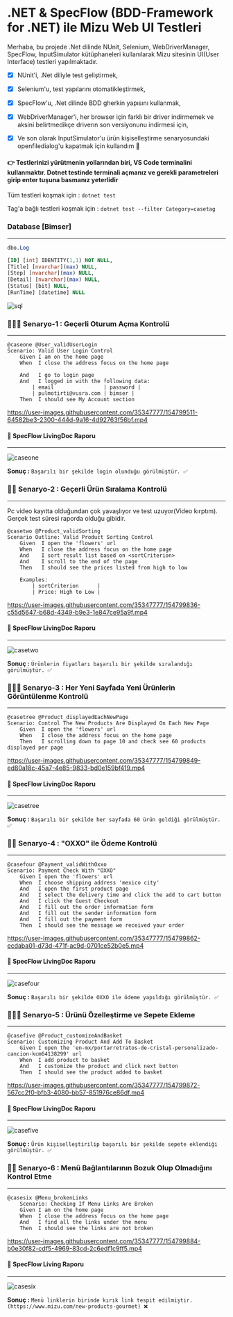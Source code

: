 #  .NET & SpecFlow (BDD-Framework for .NET) ile Mizu Web UI Testleri  

Merhaba, bu projede .Net dilinde NUnit, Selenium, WebDriverManager, SpecFlow, InputSimulator kütüphaneleri kullanılarak Mizu sitesinin UI(User Interface) testleri yapılmaktadır. 
- [X] NUnit'i, .Net diliyle test geliştirmek,
- [X] Selenium'u, test yapılarını otomatikleştirmek,
- [X] SpecFlow'u, .Net dilinde BDD gherkin yapısını kullanmak,
- [X] WebDriverManager'i, her browser için farklı bir driver indirmemek ve aksini belirtmedikçe driverın son versiyonunu indirmesi için,
- [X] Ve son olarak InputSimulator'u ürün kişiselleştirme senaryosundaki openfiledialog'u kapatmak için kullandım 🙂


#### 👉 Testlerinizi yürütmenin yollarından biri, VS Code terminalini kullanmaktır. Dotnet testinde terminali açmanız ve gerekli parametreleri girip enter tuşuna basmanız yeterlidir

Tüm testleri koşmak için : `dotnet test`

Tag'a bağlı testleri koşmak için : `dotnet test --filter Category=casetag`
 
### Database [Bimser]
--- 
  
```Sql
dbo.Log

[ID] [int] IDENTITY(1,1) NOT NULL,
[Title] [nvarchar](max) NULL,
[Step] [nvarchar](max) NULL,
[Detail] [nvarchar](max) NULL,
[Status] [bit] NULL,
[RunTime] [datetime] NULL
```

![sql](https://user-images.githubusercontent.com/35347777/154800404-4c2a070f-96bc-4b3b-b170-17ada4489f9b.PNG)

### 👨🏿‍💻 Senaryo-1 : Geçerli Oturum Açma Kontrolü
---

```cucumber
@caseone @User_validUserLogin
Scenario: Valid User Login Control
    Given I am on the home page
    When  I close the address focus on the home page

    And   I go to login page
    And   I logged in with the following data:
        | email                | password |
        | pulmotirti@vusra.com | bimser |
    Then  I should see My Account section
```


https://user-images.githubusercontent.com/35347777/154799511-64582be3-2300-444d-9a16-4d92763f56bf.mp4


 
#### 📝 SpecFlow LivingDoc Raporu
---
 
 ![caseone](https://user-images.githubusercontent.com/35347777/154798825-cefa3c9a-59b3-49bc-82c6-6a8246af11ae.png)

**Sonuç :** `Başarılı bir şekilde login olunduğu görülmüştür. ✅`

### 👨‍💻 Senaryo-2 : Geçerli Ürün Sıralama Kontrolü
---
Pc video kayıtta olduğundan çok yavaşlıyor ve test uzuyor(Video kırptım). Gerçek test süresi raporda olduğu gibidir.

```cucumber
@casetwo @Product_validSorting
Scenario Outline: Valid Product Sorting Control
    Given  I open the 'flowers' url
    When   I close the address focus on the home page
    And    I sort result list based on <sortCriterion>
    And    I scroll to the end of the page
    Then   I should see the prices listed from high to low

    Examples:
        | sortCriterion      |
        | Price: High to Low |
```
   

https://user-images.githubusercontent.com/35347777/154799836-c55d5647-b68d-4349-b9e3-1e847ce95a9f.mp4


 
#### 📝 SpecFlow LivingDoc Raporu
---
 
![casetwo](https://user-images.githubusercontent.com/35347777/154798539-67b410ba-10a8-4529-a5df-56fa161592bb.png)

**Sonuç :** `Ürünlerin fiyatları başarılı bir şekilde sıralandığı görülmüştür. ✅`

### 👨🏿‍💻 Senaryo-3 : Her Yeni Sayfada Yeni Ürünlerin Görüntülenme Kontrolü
---

```cucumber
@casetree @Product_displayedEachNewPage
Scenario: Control The New Products Are Displayed On Each New Page
    Given  I open the 'flowers' url
    When   I close the address focus on the home page
    Then   I scrolling down to page 10 and check see 60 products displayed per page
```
 
 

https://user-images.githubusercontent.com/35347777/154799849-ed80a18c-45a7-4e85-9833-bd0e159bf419.mp4
 
 
#### 📝 SpecFlow LivingDoc Raporu
---
 
![casetree](https://user-images.githubusercontent.com/35347777/154798555-7ad3fed8-950e-4906-b479-b71cae72d95c.png)

**Sonuç :** `Başarılı bir şekilde her sayfada 60 ürün geldiği görülmüştür. ✅`

### 👨‍💻 Senaryo-4 : "OXXO" ile Ödeme Kontrolü
---

```cucumber
@casefour @Payment_validWithOxxo
Scenario: Payment Check With "OXXO"
    Given I open the 'flowers' url
    When  I choose shipping address 'mexico city'
    And   I open the first product page
    And   I select the delivery time and click the add to cart button
    And   I click the Guest Checkout
    And   I fill out the order information form
    And   I fill out the sender information form
    And   I fill out the payment form
    Then  I should see the message we received your order
```
   
https://user-images.githubusercontent.com/35347777/154799862-ecdaba01-d73d-471f-ac9d-0701ce52b0e5.mp4

  
#### 📝 SpecFlow LivingDoc Raporu
---
  
![casefour](https://user-images.githubusercontent.com/35347777/154798569-0e71d5e8-19b2-4011-b877-ed79dcf6c3f3.png)


**Sonuç :** `Başarılı bir şekilde OXXO ile ödeme yapıldığı görülmüştür. ✅`

### 👨🏿‍💻 Senaryo-5 : Ürünü Özelleştirme ve Sepete Ekleme
---

```cucumber
@casefive @Product_customizeAndBasket
Scenario: Customizing Product And Add To Basket
    Given I open the 'en-mx/portarretratos-de-cristal-personalizado-cancion-kcm64138299' url
    When  I add product to basket
    And   I customize the product and click next button
    Then  I should see the product added to basket
```
  

https://user-images.githubusercontent.com/35347777/154799872-567cc2f0-bfb3-4080-bb57-851976ce86df.mp4
 
  
#### 📝 SpecFlow LivingDoc Raporu
---
 
![casefive](https://user-images.githubusercontent.com/35347777/154798587-5d2154f3-7f6d-4976-8af5-0faccdec959c.png)


**Sonuç :** `Ürün kişiselleştirilip başarılı bir şekilde sepete eklendiği görülmüştür. ✅`

### 👨‍💻 Senaryo-6 : Menü Bağlantılarının Bozuk Olup Olmadığını Kontrol Etme
---

```cucumber
@casesix @Menu_brokenLinks
    Scenario: Checking If Menu Links Are Broken
    Given I am on the home page
    When  I close the address focus on the home page
    And   I find all the links under the menu
    Then  I should see the links are not broken
```
   


https://user-images.githubusercontent.com/35347777/154799884-b0e30f82-cdf5-4969-83cd-2c6edf1c9ff5.mp4
 
 
#### 📝 SpecFlow Living Raporu
---
 
![casesix](https://user-images.githubusercontent.com/35347777/154798595-b0dd7133-14d0-457f-ba66-cb02ce9fc6b3.png)


**Sonuç :** `Menü linklerin birinde kırık link tespit edilmiştir. (https://www.mizu.com/new-products-gourmet) ❌`

